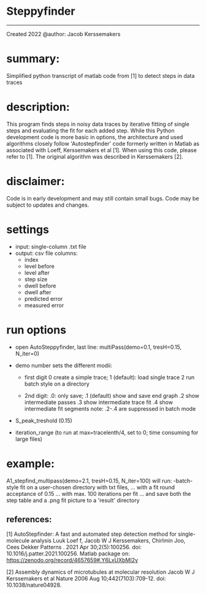 # Steppyfinder
-------------------------------------
Created 2022
@author: Jacob Kerssemakers

# summary: 
Simplified python transcript of matlab code from [1] to detect steps in data traces

# description:
This program finds steps in noisy data traces by iterative fitting of single steps and evaluating the fit for each added step. While this Python development code is more basic in options, the architecture and used algorithms closely follow 'Autostepfinder' code formerly written in Matlab as associated with Loeff, Kerssemakers et al [1]. When using this code, please refer to [1]. The original algorithm was described in Kerssemakers [2]. 

# disclaimer:
Code is in early development and may still contain small bugs. Code may be subject to updates and changes. 

# settings
* input: single-column .txt file
* output: csv file columns:
	- index	
	- level before	
	- level after	
	- step size
	- dwell before	
	- dwell after	
	- predicted error	
	- measured error


# run options
* open AutoSteppyfinder, last line: multiPass(demo=0.1, tresH=0.15, N_iter=0) 
* demo number sets the different modii: 
	- first digit
	0 create a simple trace; 
	1 (default): load single trace
	2 run batch style on a directory

	- 2nd digit: 
	.0: only save; 
	.1 (default) show and save end graph 
	.2 show intermediate passes
	.3 show intermediate trace fit
	.4 show intermediate fit segments
	note: .2-.4 are suppressed in batch mode

* S_peak_treshold (0.15)
* iteration_range 
  (to run at max=tracelenth/4, set to 0; time consuming for large files)

# example: 
   A1_stepfind_multipass(demo=2.1, tresH=0.15, N_iter=100) 
    will run:
     -batch-style fit on a user-chosen directory with txt files, 
     ... with a fit round acceptance of 0.15
     ... with max. 100 iterations per fit
     ... and save both the step table and a .png fit picture to a 'result' directory 

## references:
[1] AutoStepfinder: A fast and automated step detection method for single-molecule analysis
Luuk Loef
f, Jacob W J Kerssemakers, Chirlmin Joo, Cees Dekker
Patterns . 2021 Apr 30;2(5):100256. 
doi: 10.1016/j.patter.2021.100256.
Matlab package on: https://zenodo.org/record/4657659#.Y6LxUXbMI2y

[2] Assembly dynamics of microtubules at molecular resolution
Jacob W J Kerssemakers et al
Nature 2006 Aug 10;442(7103):709-12. 
doi: 10.1038/nature04928.




